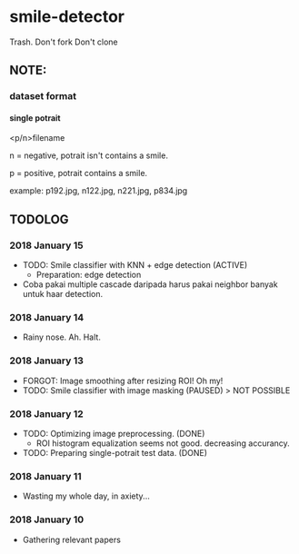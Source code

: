 # smile-detector
Trash.
Don't fork
Don't clone

## NOTE:
### dataset format
#### single potrait
<p/n>filename

n = negative, potrait isn't contains a smile.

p = positive, potrait contains a smile.

example: p192.jpg, n122.jpg, n221.jpg, p834.jpg


## TODOLOG
### 2018 January 15
- TODO: Smile classifier with KNN + edge detection (ACTIVE)
  - Preparation: edge detection
- Coba pakai multiple cascade daripada harus pakai neighbor banyak untuk haar detection.
### 2018 January 14
- Rainy nose. Ah. Halt.
### 2018 January 13
- FORGOT: Image smoothing after resizing ROI! Oh my!
- TODO: Smile classifier with image masking (PAUSED) > NOT POSSIBLE
### 2018 January 12
- TODO: Optimizing image preprocessing. (DONE)
   * ROI histogram equalization seems not good. decreasing accurancy.
- TODO: Preparing single-potrait test data. (DONE)

### 2018 January 11
- Wasting my whole day, in axiety...

### 2018 January 10
- Gathering relevant papers
